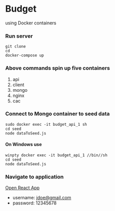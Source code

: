 # Budget
using Docker containers

### Run server
```
git clone 
cd
docker-compose up
```

### Above commands spin up five containers
1. api 
2. client
3. mongo
4. nginx
5. cac

### Connect to Mongo container to seed data
```
sudo docker exec -it budget_api_1 sh
cd seed
node dataToSeed.js
```

#### On Windows use
```
winpty docker exec -it budget_api_1 //bin//sh
cd seed
node dataToSeed.js
```

### Navigate to application
[Open React App](https://localhost:8000/login)
- username: jdoe@gmail.com
- password: 12345678
